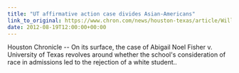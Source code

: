 ```yaml
---
title: "UT affirmative action case divides Asian-Americans"
link_to_original: https://www.chron.com/news/houston-texas/article/Will-UT-affirmative-action-case-hurt-or-help-3798797.php)  
date: 2012-08-19T12:00:00+00:00
---
```

  
Houston Chronicle -- On its surface, the case of Abigail Noel Fisher v. University of Texas revolves around whether the school's consideration of race in admissions led to the rejection of a white student..

